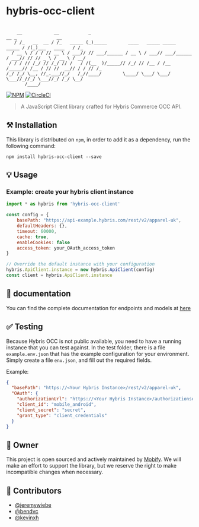 # hybris-occ-client

```

    __            __           _                                               __ _               __ 
   / /_   __  __ / /_   _____ (_)_____        ____   _____ _____        _____ / /(_)___   ____   / /_
  / __ \ / / / // __ \ / ___// // ___/______ / __ \ / ___// ___/______ / ___// // // _ \ / __ \ / __/
 / / / // /_/ // /_/ // /   / /(__  )/_____// /_/ // /__ / /__ /_____// /__ / // //  __// / / // /_  
/_/ /_/ \__, //_.___//_/   /_//____/        \____/ \___/ \___/        \___//_//_/ \___//_/ /_/ \__/  
       /____/                                                                                        

```
[![NPM](https://nodei.co/npm/hybris-occ-client.png)](https://nodei.co/npm/hybris-occ-client/)
[![CircleCI](https://circleci.com/gh/mobify/hybris-occ-client/tree/develop.svg?style=svg)](https://circleci.com/gh/mobify/hybris-occ-client/tree/develop)

> A JavaScript Client library crafted for Hybris Commerce OCC API.

## ⚒ Installation
This library is distributed on `npm`, in order to add it as a dependency, run the following command:
```shell
npm install hybris-occ-client --save
```

## 💡 Usage

### Example: create your hybris client instance

```javascript
import * as hybris from 'hybris-occ-client'

const config = {
    basePath: "https://api-example.hybris.com/rest/v2/apparel-uk",
    defaultHeaders: {},
    timeout: 60000,
    cache: true,
    enableCookies: false
    access_token: your_OAuth_access_token
}

// Override the default instance with your configuration
hybris.ApiClient.instance = new hybris.ApiClient(config)
const client = hybris.ApiClient.instance
```

## 📖 documentation

You can find the complete documentation for endpoints and models at [here](https://mobify.github.io/hybris-occ-client/)

## ✅ Testing

Because Hybris OCC is not public available, you need to have a running instance that you can test against. In the test folder, there is a file `example.env.json` that has the example configuration for your environment. Simply create a file `env.json`, and fill out the required fields.

Example: 
```json
{
  "basePath": "https://<Your Hybris Instance>/rest/v2/apparel-uk",
  "OAuth": {
    "authorizationUrl": "https://<Your Hybris Instance>/authorizationserver/oauth/token",
    "client_id": "mobile_android",
    "client_secret": "secret",
    "grant_type": "client_credentials"
  }
}
```

## 👥 Owner

This project is open sourced and actively maintained by [Mobify](https://github.com/mobify).
We will make an effort to support the library, but we reserve the right to make incompatible changes when necessary.


## 🏅 Contributors

- [@jeremywiebe](https://github.com/jeremywiebeh)
- [@bendvc](https://github.com/bendvc)
- [@kevinxh](https://github.com/kevinxh)
